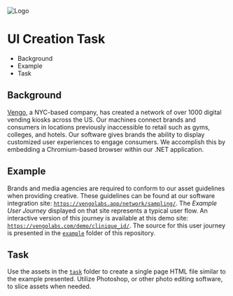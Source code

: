 ![Logo](https://vengolabs.com/wp-content/uploads/logo.png) 
# UI Creation Task
- Background
- Example
- Task

## Background
[Vengo](https://vengolabs.com), a NYC-based company, has created a network of over 1000 digital vending kiosks across the US.
Our machines connect brands and consumers in locations previously inaccessible to retail such as gyms, colleges, and hotels.
Our software gives brands the ability to display customized user experiences to engage consumers.
We accomplish this by embedding a Chromium-based browser within our .NET application.

## Example
Brands and media agencies are required to conform to our asset guidelines when providing creative.
These guidelines can be found at our software integration site: [`https://vengolabs.app/network/sampling/`](https://vengolabs.app/network/sampling/).
The _Example User Journey_ displayed on that site represents a typical user flow.
An interactive version of this journey is available at this demo site: [`https://vengolabs.com/demo/clinique_id/`](https://vengolabs.com/demo/clinique_id/).
The source for this user journey is presented in the [`example`](https://github.com/vengojafar/vengo-ui-task/tree/master/example) folder of this repository.

## Task
Use the assets in the [`task`](https://github.com/vengojafar/vengo-ui-task/tree/master/task) folder to create a single page HTML file similar to the example presented.
Utilize Photoshop, or other photo editing software, to slice assets when needed.
